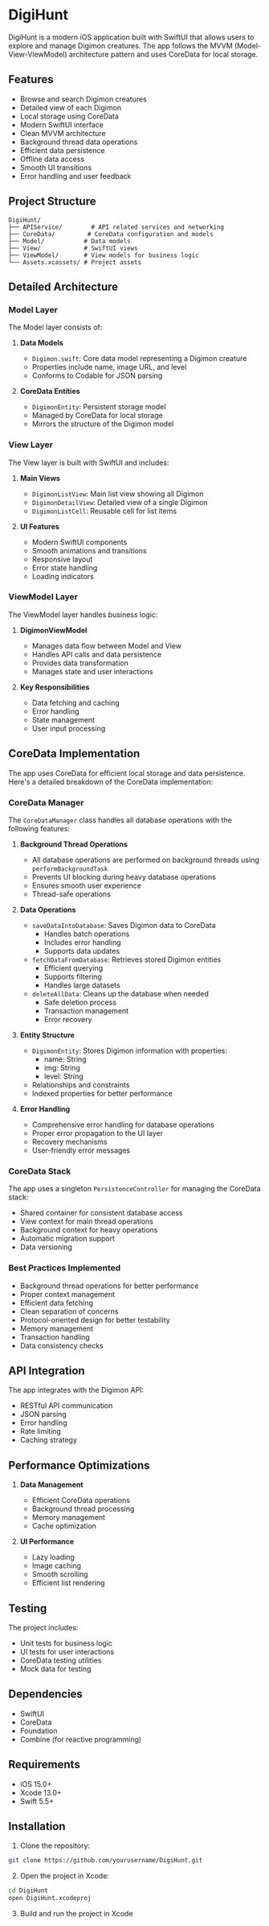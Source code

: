 # DigiHunt

DigiHunt is a modern iOS application built with SwiftUI that allows users to explore and manage Digimon creatures. The app follows the MVVM (Model-View-ViewModel) architecture pattern and uses CoreData for local storage.

## Features

- Browse and search Digimon creatures
- Detailed view of each Digimon
- Local storage using CoreData
- Modern SwiftUI interface
- Clean MVVM architecture
- Background thread data operations
- Efficient data persistence
- Offline data access
- Smooth UI transitions
- Error handling and user feedback

## Project Structure

```
DigiHunt/
├── APIService/        # API related services and networking
├── CoreData/         # CoreData configuration and models
├── Model/           # Data models
├── View/            # SwiftUI views
├── ViewModel/       # View models for business logic
└── Assets.xcassets/ # Project assets
```

## Detailed Architecture

### Model Layer
The Model layer consists of:

1. **Data Models**
   - `Digimon.swift`: Core data model representing a Digimon creature
   - Properties include name, image URL, and level
   - Conforms to Codable for JSON parsing

2. **CoreData Entities**
   - `DigimonEntity`: Persistent storage model
   - Managed by CoreData for local storage
   - Mirrors the structure of the Digimon model

### View Layer
The View layer is built with SwiftUI and includes:

1. **Main Views**
   - `DigimonListView`: Main list view showing all Digimon
   - `DigimonDetailView`: Detailed view of a single Digimon
   - `DigimonListCell`: Reusable cell for list items

2. **UI Features**
   - Modern SwiftUI components
   - Smooth animations and transitions
   - Responsive layout
   - Error state handling
   - Loading indicators

### ViewModel Layer
The ViewModel layer handles business logic:

1. **DigimonViewModel**
   - Manages data flow between Model and View
   - Handles API calls and data persistence
   - Provides data transformation
   - Manages state and user interactions

2. **Key Responsibilities**
   - Data fetching and caching
   - Error handling
   - State management
   - User input processing

## CoreData Implementation

The app uses CoreData for efficient local storage and data persistence. Here's a detailed breakdown of the CoreData implementation:

### CoreData Manager
The `CoreDataManager` class handles all database operations with the following features:

1. **Background Thread Operations**
   - All database operations are performed on background threads using `performBackgroundTask`
   - Prevents UI blocking during heavy database operations
   - Ensures smooth user experience
   - Thread-safe operations

2. **Data Operations**
   - `saveDataIntoDatabase`: Saves Digimon data to CoreData
     - Handles batch operations
     - Includes error handling
     - Supports data updates
   - `fetchDataFromDatabase`: Retrieves stored Digimon entities
     - Efficient querying
     - Supports filtering
     - Handles large datasets
   - `deleteAllData`: Cleans up the database when needed
     - Safe deletion process
     - Transaction management
     - Error recovery

3. **Entity Structure**
   - `DigimonEntity`: Stores Digimon information with properties:
     - name: String
     - img: String
     - level: String
   - Relationships and constraints
   - Indexed properties for better performance

4. **Error Handling**
   - Comprehensive error handling for database operations
   - Proper error propagation to the UI layer
   - Recovery mechanisms
   - User-friendly error messages

### CoreData Stack
The app uses a singleton `PersistenceController` for managing the CoreData stack:
- Shared container for consistent database access
- View context for main thread operations
- Background context for heavy operations
- Automatic migration support
- Data versioning

### Best Practices Implemented
- Background thread operations for better performance
- Proper context management
- Efficient data fetching
- Clean separation of concerns
- Protocol-oriented design for better testability
- Memory management
- Transaction handling
- Data consistency checks

## API Integration

The app integrates with the Digimon API:
- RESTful API communication
- JSON parsing
- Error handling
- Rate limiting
- Caching strategy

## Performance Optimizations

1. **Data Management**
   - Efficient CoreData operations
   - Background thread processing
   - Memory management
   - Cache optimization

2. **UI Performance**
   - Lazy loading
   - Image caching
   - Smooth scrolling
   - Efficient list rendering

## Testing

The project includes:
- Unit tests for business logic
- UI tests for user interactions
- CoreData testing utilities
- Mock data for testing

## Dependencies

- SwiftUI
- CoreData
- Foundation
- Combine (for reactive programming)

## Requirements

- iOS 15.0+
- Xcode 13.0+
- Swift 5.5+

## Installation

1. Clone the repository:
```bash
git clone https://github.com/yourusername/DigiHunt.git
```

2. Open the project in Xcode:
```bash
cd DigiHunt
open DigiHunt.xcodeproj
```

3. Build and run the project in Xcode

